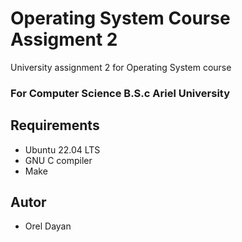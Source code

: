 # Operating System Course Assigment 2

University assignment 2 for Operating System  course
### For Computer Science B.S.c Ariel University

## Requirements
- Ubuntu 22.04 LTS
- GNU C compiler
- Make

## Autor
- Orel Dayan
